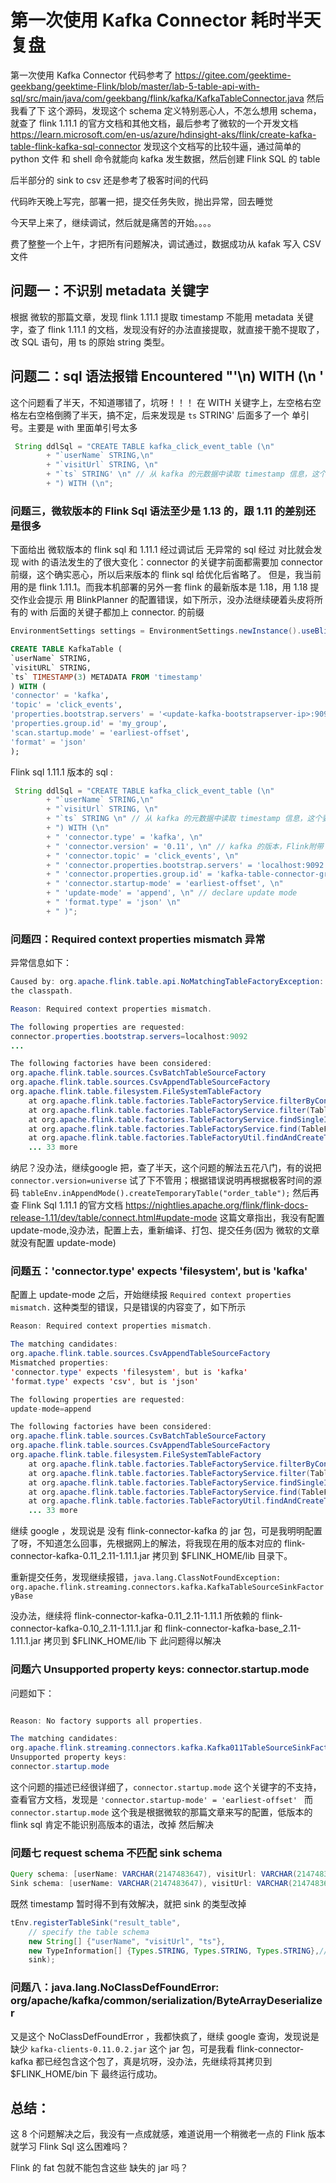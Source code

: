 # 第一次使用 Kafka Connector 耗时半天复盘
第一次使用 Kafka Connector 代码参考了
https://gitee.com/geektime-geekbang/geektime-Flink/blob/master/lab-5-table-api-with-sql/src/main/java/com/geekbang/flink/kafka/KafkaTableConnector.java
然后 我看了下 这个源码，发现这个 schema 定义特别恶心人，不怎么想用 schema，就查了 flink 1.11.1 的官方文档和其他文档，最后参考了微软的一个开发文档 https://learn.microsoft.com/en-us/azure/hdinsight-aks/flink/create-kafka-table-flink-kafka-sql-connector
发现这个文档写的比较牛逼，通过简单的 python 文件 和 shell 命令就能向 kafka 发生数据，然后创建 Flink SQL 的 table

后半部分的 sink to csv 还是参考了极客时间的代码

代码昨天晚上写完，部署一把，提交任务失败，抛出异常，回去睡觉

今天早上来了，继续调试，然后就是痛苦的开始。。。。

费了整整一个上午，才把所有问题解决，调试通过，数据成功从 kafak 写入 CSV 文件

## 问题一：不识别 metadata 关键字

根据 微软的那篇文章，发现 flink 1.11.1 提取 timestamp 不能用 metadata 关键字，查了 flink 1.11.1 的文档，发现没有好的办法直接提取，就直接干脆不提取了，改 SQL 语句，用 ts 的原始 string 类型。

## 问题二：sql 语法报错  Encountered "\'\n) WITH (\n \'

这个问题看了半天，不知道哪错了，坑呀！！！ 在 WITH 关键字上，左空格右空格左右空格倒腾了半天，搞不定，后来发现是 `ts` STRING' 后面多了一个 单引号。主要是 with 里面单引号太多

```java
 String ddlSql = "CREATE TABLE kafka_click_event_table (\n"
        + "`userName` STRING,\n"
        + "`visitUrl` STRING, \n"
        + "`ts` STRING' \n" // 从 kafka 的元数据中读取 timestamp 信息，这个要 1.13 版本才可以，目前我是 1.11 版本，就继续改用 string
        + ") WITH (\n";
```

### 问题三，微软版本的 Flink Sql 语法至少是 1.13 的，跟 1.11 的差别还是很多

下面给出 微软版本的 flink sql 和 1.11.1 经过调试后 无异常的 sql
经过 对比就会发现 with 的语法发生的了很大变化：connector 的关键字前面都需要加 connector 前缀，这个确实恶心，所以后来版本的 flink sql 给优化后省略了。
但是，我当前用的是 flink 1.11.1。而我本机部署的另外一套 flink 的最新版本是 1.18，用 1.18 提交作业会提示 用 BlinkPlanner 的配置错误，如下所示，没办法继续硬着头皮将所有的 with 后面的关键子都加上 connector. 的前缀

```java
EnvironmentSettings settings = EnvironmentSettings.newInstance().useBlinkPlanner().inStreamingMode().build();
```



```sql
CREATE TABLE KafkaTable (
`userName` STRING,
`visitURL` STRING,
`ts` TIMESTAMP(3) METADATA FROM 'timestamp'
) WITH (
'connector' = 'kafka',
'topic' = 'click_events',
'properties.bootstrap.servers' = '<update-kafka-bootstrapserver-ip>:9092,<update-kafka-bootstrapserver-ip>:9092,<update-kafka-bootstrapserver-ip>:9092',
'properties.group.id' = 'my_group',
'scan.startup.mode' = 'earliest-offset',
'format' = 'json'
);
```
Flink sql 1.11.1 版本的 sql :

```java
 String ddlSql = "CREATE TABLE kafka_click_event_table (\n"
        + "`userName` STRING,\n"
        + "`visitUrl` STRING, \n"
        + "`ts` STRING \n" // 从 kafka 的元数据中读取 timestamp 信息，这个要 1.13 版本才可以，目前我是 1.11 版本，就继续改用 string
        + ") WITH (\n"
        + " 'connector.type' = 'kafka', \n"
        + " 'connector.version' = '0.11', \n" // kafka 的版本，Flink附带了提供了多个Kafka连接器：universal通用版本，0.10，0.11，官方文档解释说universal(通用版本)的连接器，会尝试跟踪Kafka最新版本，兼容0.10或者之后的Kafka版本，官方文档也说对于绝大多数情况使用这个即可
        + " 'connector.topic' = 'click_events', \n"
        + " 'connector.properties.bootstrap.servers' = 'localhost:9092', \n"
        + " 'connector.properties.group.id' = 'kafka-table-connector-group-1', \n"
        + " 'connector.startup-mode' = 'earliest-offset', \n"
        + " 'update-mode' = 'append', \n" // declare update mode
        + " 'format.type' = 'json' \n"
        + " )";
```

### 问题四：Required context properties mismatch 异常

异常信息如下：

```java
Caused by: org.apache.flink.table.api.NoMatchingTableFactoryException: Could not find a suitable table factory for 'org.apache.flink.table.factories.TableSourceFactory' in
the classpath.

Reason: Required context properties mismatch.

The following properties are requested:
connector.properties.bootstrap.servers=localhost:9092
...

The following factories have been considered:
org.apache.flink.table.sources.CsvBatchTableSourceFactory
org.apache.flink.table.sources.CsvAppendTableSourceFactory
org.apache.flink.table.filesystem.FileSystemTableFactory
	at org.apache.flink.table.factories.TableFactoryService.filterByContext(TableFactoryService.java:322)
	at org.apache.flink.table.factories.TableFactoryService.filter(TableFactoryService.java:190)
	at org.apache.flink.table.factories.TableFactoryService.findSingleInternal(TableFactoryService.java:143)
	at org.apache.flink.table.factories.TableFactoryService.find(TableFactoryService.java:96)
	at org.apache.flink.table.factories.TableFactoryUtil.findAndCreateTableSource(TableFactoryUtil.java:46)
	... 33 more
```
纳尼？没办法，继续google 把，查了半天，这个问题的解法五花八门，有的说把 `connector.version=universe` 试了下不管用；根据错误说明再根据极客时间的源码 `tableEnv.inAppendMode().createTemporaryTable("order_table");` 然后再查 Flink Sql 1.11.1 的官方文档
https://nightlies.apache.org/flink/flink-docs-release-1.11/dev/table/connect.html#update-mode
这篇文章指出，我没有配置 update-mode,没办法，配置上去，重新编译、打包、提交任务(因为 微软的文章就没有配置 update-mode)


### 问题五：'connector.type' expects 'filesystem', but is 'kafka'

配置上 update-mode 之后，开始继续报 `Required context properties mismatch.` 这种类型的错误，只是错误的内容变了，如下所示

```java
Reason: Required context properties mismatch.

The matching candidates:
org.apache.flink.table.sources.CsvAppendTableSourceFactory
Mismatched properties:
'connector.type' expects 'filesystem', but is 'kafka'
'format.type' expects 'csv', but is 'json'

The following properties are requested:
update-mode=append

The following factories have been considered:
org.apache.flink.table.sources.CsvBatchTableSourceFactory
org.apache.flink.table.sources.CsvAppendTableSourceFactory
org.apache.flink.table.filesystem.FileSystemTableFactory
	at org.apache.flink.table.factories.TableFactoryService.filterByContext(TableFactoryService.java:322)
	at org.apache.flink.table.factories.TableFactoryService.filter(TableFactoryService.java:190)
	at org.apache.flink.table.factories.TableFactoryService.findSingleInternal(TableFactoryService.java:143)
	at org.apache.flink.table.factories.TableFactoryService.find(TableFactoryService.java:96)
	at org.apache.flink.table.factories.TableFactoryUtil.findAndCreateTableSource(TableFactoryUtil.java:46)
	... 33 more

```

继续 google ，发现说是 没有 flink-connector-kafka 的 jar 包，可是我明明配置了呀，不知道怎么回事，先根据网上的解法，将我现在用的版本对应的 flink-connector-kafka-0.11_2.11-1.11.1.jar 拷贝到 $FLINK_HOME/lib 目录下。

重新提交任务，发现继续报错，`java.lang.ClassNotFoundException: org.apache.flink.streaming.connectors.kafka.KafkaTableSourceSinkFactoryBase`

没办法，继续将 flink-connector-kafka-0.11_2.11-1.11.1 所依赖的 flink-connector-kafka-0.10_2.11-1.11.1.jar 和 flink-connector-kafka-base_2.11-1.11.1.jar 拷贝到 $FLINK_HOME/lib 下 
此问题得以解决

### 问题六 Unsupported property keys: connector.startup.mode

问题如下：

```java

Reason: No factory supports all properties.

The matching candidates:
org.apache.flink.streaming.connectors.kafka.Kafka011TableSourceSinkFactory
Unsupported property keys:
connector.startup.mode
```

这个问题的描述已经很详细了，`connector.startup.mode` 这个关键字的不支持，查看官方文档，发现是 `'connector.startup-mode' = 'earliest-offset' ` 而 `connector.startup.mode` 这个我是根据微软的那篇文章来写的配置，低版本的 flink sql 肯定不能识别高版本的语法，改掉 然后解决

### 问题七 request schema 不匹配 sink schema

```java
Query schema: [userName: VARCHAR(2147483647), visitUrl: VARCHAR(2147483647), ts: VARCHAR(2147483647)]
Sink schema: [userName: VARCHAR(2147483647), visitUrl: VARCHAR(2147483647), ts: TIMESTAMP(3)]
```
既然 timestamp 暂时得不到有效解决，就把 sink 的类型改掉
```java
tEnv.registerTableSink("result_table",
    // specify the table schema
    new String[] {"userName", "visitUrl", "ts"},
    new TypeInformation[] {Types.STRING, Types.STRING, Types.STRING},// 此处将 Types.SQL_TIMESTAMP 改为 Types.STRING
    sink);
```

### 问题八：java.lang.NoClassDefFoundError: org/apache/kafka/common/serialization/ByteArrayDeserializer

又是这个 NoClassDefFoundError ，我都快疯了，继续 google 查询，发现说是缺少 `kafka-clients-0.11.0.2.jar` 这个 jar 包，可是我看 flink-connector-kafka 都已经包含这个包了，真是坑呀，没办法，先继续将其拷贝到 $FLINK_HOME/bin 下
最终运行成功。

## 总结：

这 8 个问题解决之后，我没有一点成就感，难道说用一个稍微老一点的 Flink 版本 就学习 Flink Sql 这么困难吗？

Flink 的 fat 包就不能包含这些 缺失的 jar 吗？




